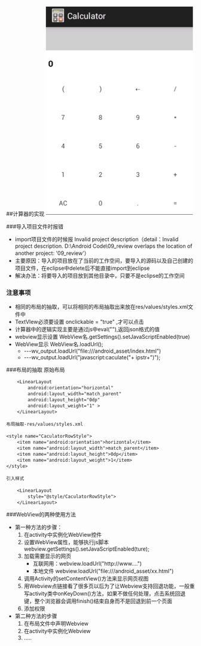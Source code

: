 ##计算器的实现
![img](img/3.jpg)

###导入项目文件时报错
* import项目文件的时候报 Invalid project description（detail：Invalid project description.
  D:\Android Code\09_review overlaps the location of another project: '09_review'）
* 主要原因：导入的项目放在了当前的工作空间，要导入的源码以及自己创建的项目文件，在eclipse中delete后不能直接import到eclipse
* 解决办法：将要导入的项目放到其他目录中，只要不是eclipse的工作空间


### 注意事项
* 相同的布局的抽取，可以将相同的布局抽取出来放在res/values/styles.xml文件中
* TextVIew必须要设置  onclickable = "true" ,才可以点击
* 计算器中的逻辑实现主要是通过js中eval(""),返回json格式的值
* webview显示设置  WebView名.getSettings().setJavaScriptEnabled(true)
* WebView显示 WebView名.loadUrl();
	* ---wv_output.loadUrl("file:///android_asset/index.html")
	* ---wv_output.loadUrl("javascript:caculate("+ ipstr+")");


###布局的抽取
	原始布局

        <LinearLayout
            android:orientation="horizontal"
            android:layout_width="match_parent"
            android:layout_height="0dp"
            android:layout_weight="1" >
        </LinearLayout>

	布局抽取-res/values/styles.xml

	<style name="CaculatorRowStyle">
		<item name="android:orientation">horizontal</item>
		<item name="android:layout_width">match_parent</item>
		<item name="android:layout_height">0dp</item>
		<item name="android:layout_weight">1</item>
	</style>

	引入样式

        <LinearLayout
            style="@style/CaculatorRowStyle">
        </LinearLayout>

###WebView的两种使用方法
* 第一种方法的步骤：
	1. 在activity中实例化WebView控件
	2. 设置WebView属性，能够执行js脚本 webview.getSettings().setJavaScriptEnabled(ture);
	3. 加载需要显示的网页 
		* 互联网用：webview.loadUrl("http://www....")
		* 本地文件 webview.loadUrl("file:///android_asset/xx.html")
	4. 调用Activity的setContentView()方法来显示网页视图
	5. 用Webview点链接看了很多页以后为了让Webview支持回退功能，一般重写activity类中onKeyDown()方法，如果不做任何处理，点击系统回退键，整个浏览器会调用finish()结束自身而不是回退到前一个页面
	6. 添加权限
* 第二种方法的步骤	
	1. 在布局文件中声明Webview
	2. 在activity中实例化Webview
	3. .....
